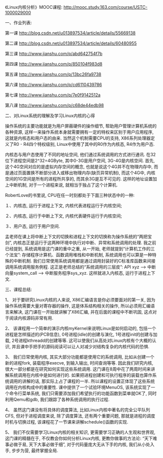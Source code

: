 《Linux内核分析》MOOC课程: http://mooc.study.163.com/course/USTC-1000029000

一、作业列表: 

第一课 http://blog.csdn.net/u013897534/article/details/55669138

第二课 http://blog.csdn.net/u013897534/article/details/60480955

第三课 http://www.jianshu.com/p/abd642754f7b

第四课 http://www.jianshu.com/p/850104f983d8

第五课 http://www.jianshu.com/p/13bc26fa9738

第六课 http://www.jianshu.com/p/cd6110439786

第七课 http://www.jianshu.com/p/7e0f9142512a

第八课 http://www.jianshu.com/p/c68de44edb98

二、对Linux系统的理解及学习Linux内核的心得

操作系统的主要功能就是为用户屏蔽硬件的操作细节, 帮助用户管理计算机系统的各种资源, 这样一来操作系统本身就需要拥有一定的特权来区别于用户应用程序, 这就是内核态和用户态的由来. 当然这个机制需要CPU的支持, X86系列处理器定义了R0 - R4四个特权级别, Linux中使用了其中的R0作为内核态, R4作为用户态. 

内核态与用户态使用了不同的地址空间, 他们通过系统调用的方式进行通讯. 在32位下进程空间是2^32=4GByte, 其中0-3G是用户空间, 3G-4G是内核空间. 首先, 这个4G空间对应的是虚拟内存空间的概念, 也就是说这个4G并不在物理内存中, 而是通过页面置换不断部分进入或移出物理内存(缺页异常机制), 而这个4G中, 内核空间的1G空间是所有的进程所共享的, 而其余3G是互不可见的. 这样的地址设置加上中断机制, 对于一个进程来说, 就相当于独占了这个计算机. 

RobertLove的书里说, CPU在任一时刻都处于下面三种状态中的一种: 

１、内核态, 运行于进程上下文, 内核代表进程运行于内核空间; 

２、内核态, 运行于中断上下文, 内核代表硬件运行于内核空间; 

３、用户态, 运行于用户空间. 

孟老师在课上将中断上下文的切换和进程上下文的切换称为操作系统的“两把宝剑”, 内核态正是运行于这两种环境中执行对中断、异常和系统调用的处理. 我之前已经提到, 系统调用是这门课的重中之重, 从一开始, 老师就提到“计算机工作的三个法宝”: 存储程序计算机、函数调用堆栈和中断机制, 系统调用也可以算是一种特殊的中断机制. 我们日常使用系统调用都是通过调用封装好的C标准库函数来间接调用系统调用服务例程. 这正是老师总结的“系统调用的三层皮”: API xyz –> 中断向量system_call –> 中断服务程序sys_xyz. 这样就进入内核态, 运行于进程上下文. 

三、课程总结: 

1、 对于要研究Linux内核的人来说, X86汇编语言是你必须要面对的第一关, 因为操作系统需要大量对寄存器的操作, 这是体系结构相关的操作, 所以必须用汇编语言来解决, 这门课在一开始就讲解了X86汇编, 并在后面的课程中不断巩固, 这点对于阅读内核源码非常有用. 

2、 该课程用一个简单的演示内核myKernel来说明Linux是如何启动的, 包括一个进程是怎样描述的(PCB信息), 0号进程(idle)的创建与演化, 1号进程init的创建与加载, 2号进程kthreadd的创建等等. 这可以使我们从高处对Linux内核有个大概的认识, 并且课中手把手的源码阅读可以让人对减少对结构复杂的内核代码的恐惧. 

3、 我们日常使用内核, 其实大部分功能都是使用它的系统调用, 比如从创建一个新的进程fork, 装载程序execve, 到输入输出, 时间查询等等. 因此我们研究内核, 很大一部分都是在研究如何实现这些系统调用. 这门课在8周中花了两周时间来讲解系统调用在内核中是如何进行的. 如果把进程创建和可执行程序的装载也算作系统调用的讲解的话, 那实际上占了课程的一半. 所以课程的设置正体现了这些系统调用在内核构成中的重要性. 课中提供了一个试验环境MenuOS, 该系统实现了一个命令行菜单系统, 我们只需要添加我们希望执行的功能函数到菜单就OK了, 同时利用Qemu和gdb, 我们跟踪了各种系统调用的执行过程. 

4、 虽然这门课没有将具体的调度算法, 比如Linux内核中著名的完全公平队列CFS, 但对于进程调度来说, 除了调度算法, 还有两个重要问题, 那就是进程的调度时机与切换过程, 该课程花了一节课来讲解schedule()函数的实现. 

5、 我们不仅需要学习Linux内核的相关知识, 更需要学习正确的人生观和世界观, 这门课的精髓在于, 不仅教会你如何分析Linux内核, 更教你做事的方法论: “天下难事必做于易, 天下大事必做于细”, 对于代码量庞大无从下手的内核, 我们从小处入手, 步步为营, 最终掌握全局. 
